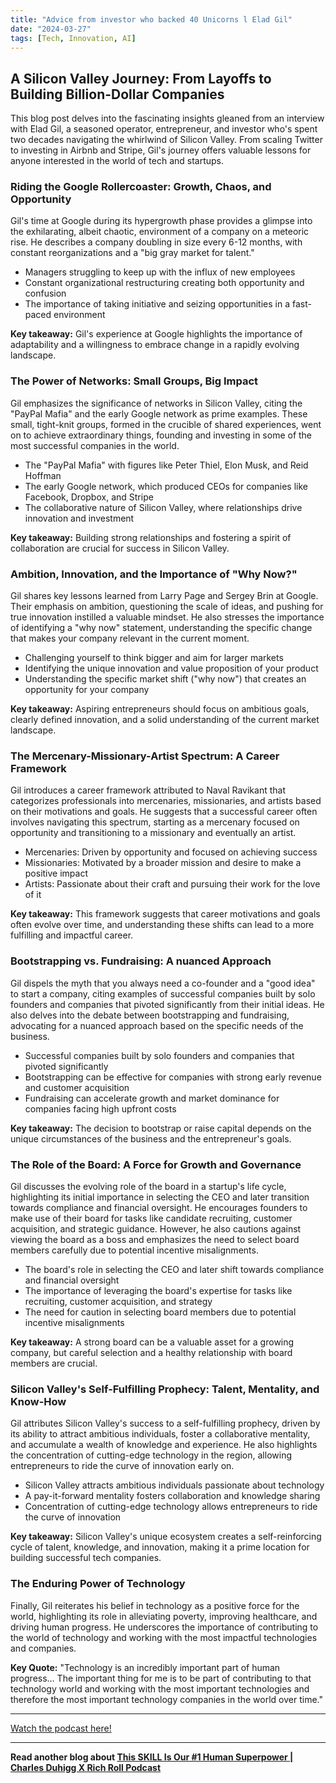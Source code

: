 ```yaml
---
title: "Advice from investor who backed 40 Unicorns l Elad Gil"
date: "2024-03-27"
tags: [Tech, Innovation, AI]
---
```


## A Silicon Valley Journey: From Layoffs to Building Billion-Dollar Companies

This blog post delves into the fascinating insights gleaned from an interview with Elad Gil, a seasoned operator, entrepreneur, and investor who's spent two decades navigating the whirlwind of Silicon Valley. From scaling Twitter to investing in Airbnb and Stripe, Gil's journey offers valuable lessons for anyone interested in the world of tech and startups.

### Riding the Google Rollercoaster: Growth, Chaos, and Opportunity

Gil's time at Google during its hypergrowth phase provides a glimpse into the exhilarating, albeit chaotic, environment of a company on a meteoric rise. He describes a company doubling in size every 6-12 months, with constant reorganizations and a "big gray market for talent." 

- Managers struggling to keep up with the influx of new employees
- Constant organizational restructuring creating both opportunity and confusion
- The importance of taking initiative and seizing opportunities in a fast-paced environment

**Key takeaway:** Gil's experience at Google highlights the importance of adaptability and a willingness to embrace change in a rapidly evolving landscape.

### The Power of Networks: Small Groups, Big Impact

Gil emphasizes the significance of networks in Silicon Valley, citing the "PayPal Mafia" and the early Google network as prime examples. These small, tight-knit groups, formed in the crucible of shared experiences, went on to achieve extraordinary things, founding and investing in some of the most successful companies in the world.

- The "PayPal Mafia" with figures like Peter Thiel, Elon Musk, and Reid Hoffman
- The early Google network, which produced CEOs for companies like Facebook, Dropbox, and Stripe
- The collaborative nature of Silicon Valley, where relationships drive innovation and investment

**Key takeaway:** Building strong relationships and fostering a spirit of collaboration are crucial for success in Silicon Valley.

### Ambition, Innovation, and the Importance of "Why Now?"

Gil shares key lessons learned from Larry Page and Sergey Brin at Google. Their emphasis on ambition, questioning the scale of ideas, and pushing for true innovation instilled a valuable mindset. He also stresses the importance of identifying a "why now" statement, understanding the specific change that makes your company relevant in the current moment.

- Challenging yourself to think bigger and aim for larger markets
- Identifying the unique innovation and value proposition of your product
- Understanding the specific market shift ("why now") that creates an opportunity for your company

**Key takeaway:** Aspiring entrepreneurs should focus on ambitious goals, clearly defined innovation, and a solid understanding of the current market landscape.

### The Mercenary-Missionary-Artist Spectrum: A Career Framework

Gil introduces a career framework attributed to Naval Ravikant that categorizes professionals into mercenaries, missionaries, and artists based on their motivations and goals. He suggests that a successful career often involves navigating this spectrum, starting as a mercenary focused on opportunity and transitioning to a missionary and eventually an artist.

- Mercenaries: Driven by opportunity and focused on achieving success
- Missionaries: Motivated by a broader mission and desire to make a positive impact
- Artists: Passionate about their craft and pursuing their work for the love of it

**Key takeaway:** This framework suggests that career motivations and goals often evolve over time, and understanding these shifts can lead to a more fulfilling and impactful career.

### Bootstrapping vs. Fundraising: A nuanced Approach

Gil dispels the myth that you always need a co-founder and a "good idea" to start a company, citing examples of successful companies built by solo founders and companies that pivoted significantly from their initial ideas. He also delves into the debate between bootstrapping and fundraising, advocating for a nuanced approach based on the specific needs of the business.

- Successful companies built by solo founders and companies that pivoted significantly
- Bootstrapping can be effective for companies with strong early revenue and customer acquisition
- Fundraising can accelerate growth and market dominance for companies facing high upfront costs

**Key takeaway:** The decision to bootstrap or raise capital depends on the unique circumstances of the business and the entrepreneur's goals.

### The Role of the Board: A Force for Growth and Governance

Gil discusses the evolving role of the board in a startup's life cycle, highlighting its initial importance in selecting the CEO and later transition towards compliance and financial oversight. He encourages founders to make use of their board for tasks like candidate recruiting, customer acquisition, and strategic guidance. However, he also cautions against viewing the board as a boss and emphasizes the need to select board members carefully due to potential incentive misalignments.

- The board's role in selecting the CEO and later shift towards compliance and financial oversight
- The importance of leveraging the board's expertise for tasks like recruiting, customer acquisition, and strategy
- The need for caution in selecting board members due to potential incentive misalignments

**Key takeaway:** A strong board can be a valuable asset for a growing company, but careful selection and a healthy relationship with board members are crucial.

### Silicon Valley's Self-Fulfilling Prophecy: Talent, Mentality, and Know-How

Gil attributes Silicon Valley's success to a self-fulfilling prophecy, driven by its ability to attract ambitious individuals, foster a collaborative mentality, and accumulate a wealth of knowledge and experience. He also highlights the concentration of cutting-edge technology in the region, allowing entrepreneurs to ride the curve of innovation early on.

- Silicon Valley attracts ambitious individuals passionate about technology
- A pay-it-forward mentality fosters collaboration and knowledge sharing
- Concentration of cutting-edge technology allows entrepreneurs to ride the curve of innovation

**Key takeaway:** Silicon Valley's unique ecosystem creates a self-reinforcing cycle of talent, knowledge, and innovation, making it a prime location for building successful tech companies.

### The Enduring Power of Technology

Finally, Gil reiterates his belief in technology as a positive force for the world, highlighting its role in alleviating poverty, improving healthcare, and driving human progress. He underscores the importance of contributing to the world of technology and working with the most impactful technologies and companies.

**Key Quote:** "Technology is an incredibly important part of human progress… The important thing for me is to be part of contributing to that technology world and working with the most important technologies and therefore the most important technology companies in the world over time."

---

<a href="https://youtube.com/watch?v=nLA90pa-34A" target="_blank">Watch the podcast here!</a>


---

**Read another blog about [This SKILL Is Our #1 Human Superpower | Charles Duhigg X Rich Roll Podcast](./20240222-charlesduhigg-richroll)**